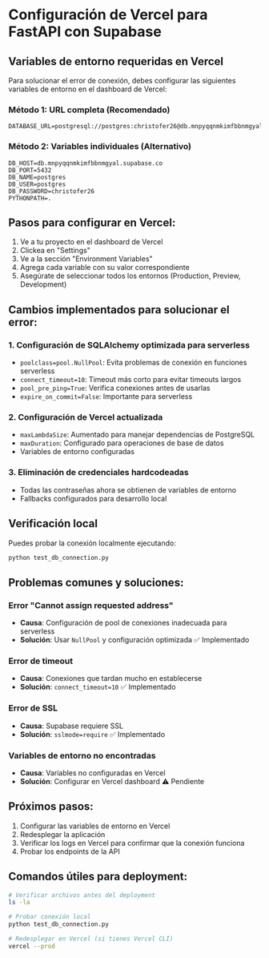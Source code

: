 # Configuración de Vercel para FastAPI con Supabase

## Variables de entorno requeridas en Vercel

Para solucionar el error de conexión, debes configurar las siguientes variables de entorno en el dashboard de Vercel:

### Método 1: URL completa (Recomendado)

```
DATABASE_URL=postgresql://postgres:christofer26@db.mnpyqqnmkimfbbnmgyal.supabase.co:5432/postgres
```

### Método 2: Variables individuales (Alternativo)

```
DB_HOST=db.mnpyqqnmkimfbbnmgyal.supabase.co
DB_PORT=5432
DB_NAME=postgres
DB_USER=postgres
DB_PASSWORD=christofer26
PYTHONPATH=.
```

## Pasos para configurar en Vercel:

1. Ve a tu proyecto en el dashboard de Vercel
2. Clickea en "Settings"
3. Ve a la sección "Environment Variables"
4. Agrega cada variable con su valor correspondiente
5. Asegúrate de seleccionar todos los entornos (Production, Preview, Development)

## Cambios implementados para solucionar el error:

### 1. Configuración de SQLAlchemy optimizada para serverless
- `poolclass=pool.NullPool`: Evita problemas de conexión en funciones serverless
- `connect_timeout=10`: Timeout más corto para evitar timeouts largos
- `pool_pre_ping=True`: Verifica conexiones antes de usarlas
- `expire_on_commit=False`: Importante para serverless

### 2. Configuración de Vercel actualizada
- `maxLambdaSize`: Aumentado para manejar dependencias de PostgreSQL
- `maxDuration`: Configurado para operaciones de base de datos
- Variables de entorno configuradas

### 3. Eliminación de credenciales hardcodeadas
- Todas las contraseñas ahora se obtienen de variables de entorno
- Fallbacks configurados para desarrollo local

## Verificación local

Puedes probar la conexión localmente ejecutando:

```bash
python test_db_connection.py
```

## Problemas comunes y soluciones:

### Error "Cannot assign requested address"
- **Causa**: Configuración de pool de conexiones inadecuada para serverless
- **Solución**: Usar `NullPool` y configuración optimizada ✅ Implementado

### Error de timeout
- **Causa**: Conexiones que tardan mucho en establecerse
- **Solución**: `connect_timeout=10` ✅ Implementado

### Error de SSL
- **Causa**: Supabase requiere SSL
- **Solución**: `sslmode=require` ✅ Implementado

### Variables de entorno no encontradas
- **Causa**: Variables no configuradas en Vercel
- **Solución**: Configurar en Vercel dashboard ⚠️ Pendiente

## Próximos pasos:

1. Configurar las variables de entorno en Vercel
2. Redesplegar la aplicación
3. Verificar los logs en Vercel para confirmar que la conexión funciona
4. Probar los endpoints de la API

## Comandos útiles para deployment:

```bash
# Verificar archivos antes del deployment
ls -la

# Probar conexión local
python test_db_connection.py

# Redesplegar en Vercel (si tienes Vercel CLI)
vercel --prod
```
